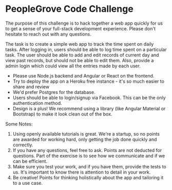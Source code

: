 # PeopleGrove Code Challenge

The purpose of this challenge is to hack together a web app quickly for us to get a sense of your full-stack development experience. Please don't hesitate to reach out with any questions.

The task is to create a simple web app to track the time spent on daily tasks. After logging in, users should be able to log time spent on a particular task. The user should be able to add and edit records of current day and view past records, but should not be able to edit them. Also, provide a admin login which could view all the entries made by each user.

- Please use Node.js backend and Angular or React on the frontend.
- Try to deploy the app on a Heroku free instance - it's so much easier to share and review
- We'd prefer Postgres for the database.
- Users should be able to login/signup via Facebook. This can be the only authentication method.
- Design is a plus! We recommend using a library (like Angular Material or Bootstrap) to make it look clean out of the box.

Some Notes:

1. Using openly available tutorials is great. We're a startup, so no points are awarded for working hard, only getting the job done quickly and correctly.
2. If you have any questions, feel free to ask. Points are not deducted for questions. Part of the exercise is to see how we communicate and if
we can be efficient.
3. Make sure you test your work, and if you have them, provide the tests to us. It's important to know there is attention to detail in your work.
4. Be creative! Points for thinking holistically about the app and tailoring it to a use case.
